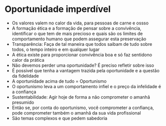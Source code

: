 # Oportunidade imperdível

- Os valores valem no calor da vida, para pessoas de carne e ossso
- A formação ética e a formação de pensar sobre a convivência, identificar o que tem de mais precioso e quais são os limites de comportamento humano que podem assegurar esta preservação
- Transparência: Faça de tal maneira que todos saibam de tudo sobre todos, o tempo inteiro e em qualquer lugar
- A ética existe para proporcionar convivência boa e só faz sentidono calor da prática
- Não devemos perder uma oportunidade? É preciso refletir sobre isso
- É possivel que tenha a vantagem trazida pela oportunidade e a questão da fidelidade
- A oportunidade acima de tudo = Oportunismo
- O oportunismo leva a um comportamento infiel e o preço da infelidade é a confiança
- Sustentabilidade: Agir hoje de forma a não comprometer o amanhã presumido
- Então se, por conta do oportunismo, você comprometer a confiança, pode comprometer também o amanhã da sua vida profissional
- São temas complexos e que pedem sabedoria